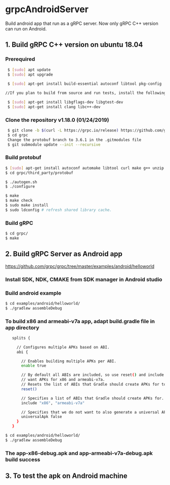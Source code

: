 # grpcAndroidServer
Build android app that run as a gRPC server. Now only gRPC C++ version can run on Android.

##  1. Build gRPC C++ version on ubuntu 18.04
### Prerequired
```sh
 $ [sudo] apt update
 $ [sudo] apt upgrade
 
 $ [sudo] apt-get install build-essential autoconf libtool pkg-config

//If you plan to build from source and run tests, install the following as well:

 $ [sudo] apt-get install libgflags-dev libgtest-dev
 $ [sudo] apt-get install clang libc++-dev
```
 ### Clone the repository v1.18.0 (01/24/2019)
```sh
 $ git clone -b $(curl -L https://grpc.io/release) https://github.com/grpc/grpc
 $ cd grpc
 Change the protobuf branch to 3.6.1 in the .gitmodules file
 $ git submodule update --init --recursive
 ```
 ### Build protobuf
 ```sh
 $ [sudo] apt-get install autoconf automake libtool curl make g++ unzip
 $ cd grpc/third_party/protobuf
 
 $ ./autogen.sh
 $ ./configure
 
 $ make
 $ make check
 $ sudo make install
 $ sudo ldconfig # refresh shared library cache.
  ```
 ### Build gRPC
 ```sh
 $ cd grpc/
 $ make
 ```
 ##  2. Build gRPC Server as Android app
 https://github.com/grpc/grpc/tree/master/examples/android/helloworld
 ### Install SDK, NDK, CMAKE from SDK manager in Android studio
 ### Build android example
 ```sh
 $ cd examples/android/helloworld/
 $ ./gradlew assembleDebug
 ```
 ### To build x86 and armeabi-v7a app, adapt build.gradle file in app directory 
 ```sh
    splits {

      // Configures multiple APKs based on ABI.
      abi {

        // Enables building multiple APKs per ABI.
        enable true

        // By default all ABIs are included, so use reset() and include to specify that we only
        // want APKs for x86 and armeabi-v7a.
        // Resets the list of ABIs that Gradle should create APKs for to none.
        reset()

        // Specifies a list of ABIs that Gradle should create APKs for.
        include "x86", "armeabi-v7a"

        // Specifies that we do not want to also generate a universal APK that includes all ABIs.
        universalApk false
      }
    }
  ```
  ```sh
  $ cd examples/android/helloworld/
  $ ./gradlew assembleDebug
  ```
  ### The app-x86-debug.apk and app-armeabi-v7a-debug.apk build success
  ##  3. To test the apk on Android machine

